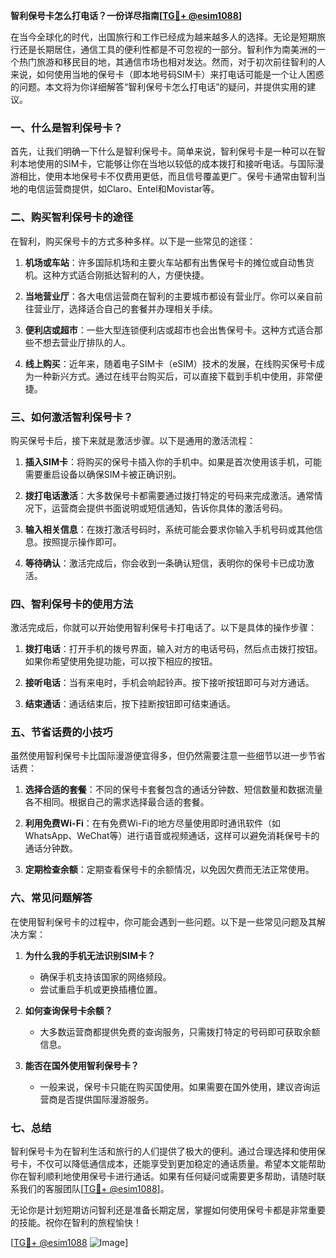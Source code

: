 **智利保号卡怎么打电话？一份详尽指南[[TG💪+ @esim1088](https://t.me/s/esim1088)]**

在当今全球化的时代，出国旅行和工作已经成为越来越多人的选择。无论是短期旅行还是长期居住，通信工具的便利性都是不可忽视的一部分。智利作为南美洲的一个热门旅游和移民目的地，其通信市场也相对发达。然而，对于初次前往智利的人来说，如何使用当地的保号卡（即本地号码SIM卡）来打电话可能是一个让人困惑的问题。本文将为你详细解答“智利保号卡怎么打电话”的疑问，并提供实用的建议。

### 一、什么是智利保号卡？

首先，让我们明确一下什么是智利保号卡。简单来说，智利保号卡是一种可以在智利本地使用的SIM卡，它能够让你在当地以较低的成本拨打和接听电话。与国际漫游相比，使用本地保号卡不仅费用更低，而且信号覆盖更广。保号卡通常由智利当地的电信运营商提供，如Claro、Entel和Movistar等。

### 二、购买智利保号卡的途径

在智利，购买保号卡的方式多种多样。以下是一些常见的途径：

1. **机场或车站**：许多国际机场和主要火车站都有出售保号卡的摊位或自动售货机。这种方式适合刚抵达智利的人，方便快捷。
   
2. **当地营业厅**：各大电信运营商在智利的主要城市都设有营业厅。你可以亲自前往营业厅，选择适合自己的套餐并办理相关手续。

3. **便利店或超市**：一些大型连锁便利店或超市也会出售保号卡。这种方式适合那些不想去营业厅排队的人。

4. **线上购买**：近年来，随着电子SIM卡（eSIM）技术的发展，在线购买保号卡成为一种新兴方式。通过在线平台购买后，可以直接下载到手机中使用，非常便捷。

### 三、如何激活智利保号卡？

购买保号卡后，接下来就是激活步骤。以下是通用的激活流程：

1. **插入SIM卡**：将购买的保号卡插入你的手机中。如果是首次使用该手机，可能需要重启设备以确保SIM卡被正确识别。

2. **拨打电话激活**：大多数保号卡都需要通过拨打特定的号码来完成激活。通常情况下，运营商会提供书面说明或短信通知，告诉你具体的激活号码。

3. **输入相关信息**：在拨打激活号码时，系统可能会要求你输入手机号码或其他信息。按照提示操作即可。

4. **等待确认**：激活完成后，你会收到一条确认短信，表明你的保号卡已成功激活。

### 四、智利保号卡的使用方法

激活完成后，你就可以开始使用智利保号卡打电话了。以下是具体的操作步骤：

1. **拨打电话**：打开手机的拨号界面，输入对方的电话号码，然后点击拨打按钮。如果你希望使用免提功能，可以按下相应的按钮。

2. **接听电话**：当有来电时，手机会响起铃声。按下接听按钮即可与对方通话。

3. **结束通话**：通话结束后，按下挂断按钮即可结束通话。

### 五、节省话费的小技巧

虽然使用智利保号卡比国际漫游便宜得多，但仍然需要注意一些细节以进一步节省话费：

1. **选择合适的套餐**：不同的保号卡套餐包含的通话分钟数、短信数量和数据流量各不相同。根据自己的需求选择最合适的套餐。

2. **利用免费Wi-Fi**：在有免费Wi-Fi的地方尽量使用即时通讯软件（如WhatsApp、WeChat等）进行语音或视频通话，这样可以避免消耗保号卡的通话分钟数。

3. **定期检查余额**：定期查看保号卡的余额情况，以免因欠费而无法正常使用。

### 六、常见问题解答

在使用智利保号卡的过程中，你可能会遇到一些问题。以下是一些常见问题及其解决方案：

1. **为什么我的手机无法识别SIM卡？**
   - 确保手机支持该国家的网络频段。
   - 尝试重启手机或更换插槽位置。

2. **如何查询保号卡余额？**
   - 大多数运营商都提供免费的查询服务，只需拨打特定的号码即可获取余额信息。

3. **能否在国外使用智利保号卡？**
   - 一般来说，保号卡只能在购买国使用。如果需要在国外使用，建议咨询运营商是否提供国际漫游服务。

### 七、总结

智利保号卡为在智利生活和旅行的人们提供了极大的便利。通过合理选择和使用保号卡，不仅可以降低通信成本，还能享受到更加稳定的通话质量。希望本文能帮助你在智利顺利地使用保号卡进行通话。如果有任何疑问或需要更多帮助，请随时联系我们的客服团队[[TG💪+ @esim1088](https://t.me/s/esim1088)]。

无论你是计划短期访问智利还是准备长期定居，掌握如何使用保号卡都是非常重要的技能。祝你在智利的旅程愉快！

[[TG💪+ @esim1088](https://t.me/s/esim1088) ![Image](https://i.postimg.cc/4NQfJmqS/Snipaste-2025-05-13-00-14-12.png)]